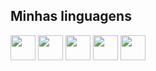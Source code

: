
## Minhas linguagens

<img height="40px" src="https://cdn.jsdelivr.net/gh/devicons/devicon/icons/css3/css3-original.svg" /> <nobr>
<img height="40px" src="https://cdn.jsdelivr.net/gh/devicons/devicon/icons/javascript/javascript-original.svg" /> <nobr> 
<img height="40px" src="https://cdn.jsdelivr.net/gh/devicons/devicon/icons/csharp/csharp-original.svg" /> <nobr>
<img height="40px" src="https://cdn.jsdelivr.net/gh/devicons/devicon/icons/html5/html5-original.svg" /> <nobr>
<img height="40px" src="https://cdn.jsdelivr.net/gh/devicons/devicon/icons/mysql/mysql-original.svg" />
